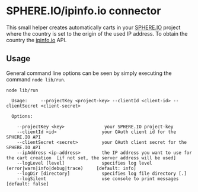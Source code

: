 # SPHERE.IO/ipinfo.io connector

This small helper creates automatically carts in your [SPHERE.IO](https://admin.sphere.io) project where the country is set to the origin of the used IP address. To obtain the country the [ipinfo.io](http://ipinfo.io) API.

## Usage

General command line options can be seen by simply executing the command `node lib/run`.
```
node lib/run

  Usage:     --projectKey <project-key> --clientId <client-id> --clientSecret <client-secret>

  Options:

    --projectKey <key>               your SPHERE.IO project-key
    --clientId <id>                 your OAuth client id for the SPHERE.IO API
    --clientSecret <secret>         your OAuth client secret for the SPHERE.IO API
    --ipAddress <ip-address>        the IP address you want to use for the cart creation  [if not set, the server address will be used]
    --logLevel [level]              specifies log level (error|warn|info|debug|trace)     [default: info]
    --logDir [directory]            specifies log file directory [.]
    --logSilent                     use console to print messages                         [default: false]
```